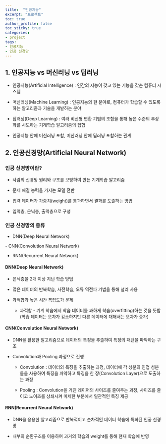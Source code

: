 ```yaml
---
title:  "인공지능"
excerpt: "프로젝트"
toc: true
author_profile: false
toc_sticky: true
categories:
- project
tags:
- 인공지능
- 인공 신경망
---
```

## 1. 인공지능 vs 머신러닝 vs 딥러닝

- 인공지능(Artificial Intelligence) : 인간의 지능이 갖고 있는 기능을 갖춘 컴퓨터 시스템

- 머신러닝(Machine Learning) : 인공지능의 한 분야로, 컴퓨터가 학습할 수 있도록 하는 알고리즘과 기술을 개발하는 분야

- 딥러닝(Deep Learning) : 여러 비선형 변환 기법의 조합을 통해 높은 수준의 추상화를 시도하는 기계학습 알고리즘의 집합

- 인공지능 안에 머신러닝 포함, 머신러닝 안에 딥러닝 포함하는 관계



## 2. 인공신경망(Artificial Neural Network)

### 인공 신경망이란?

- 사람의 신경망 원리와 구조를 모방하여 만든 기계학습 알고리즘

- 문제 해결 능력을 가지는 모델 전반

- 입력 데이터가 가중치(weight)를 통과하면서 결과를 도출하는 방법

- 입력층, 은닉층, 출력층으로 구성


### 인공 신경망의 종류

- DNN(Deep Neural Network)

​- CNN(Convolution Neural Network)

- RNN(Recurrent Neural Network)


#### DNN(Deep Neural Network)

- 은닉층을 2개 이상 지닌 학습 방법

- 많은 데이터의 반복학습, 사전학습, 오류 역전파 기법을 통해 널리 사용

- 과적합과 높은 시간 복잡도가 문제

  - 과적합 - 기계 학습에서 학습 데이터를 과하게 학습(overfitting)하는 것을 뜻함(학습 데이터는 오차가 감소하지만 다른 데이터에 대해서는 오차가 증가)


#### CNN(Convolution Neural Network)

- DNN을 활용한 알고리즘으로 데이터의 특징을 추출하여 특징의 패턴을 파악하는 구조

- Convolution과 Pooling 과정으로 진행

  - Convolution : 데이터의 특징을 추출하는 과정, 데이터에 각 성분의 인접 성분들을 사용하여 특징을 파악하고 특징을 한 장(Convolution Layer)으로 도출하는 과정

  - Pooling : Convolution을 거친 레이어의 사이즈를 줄여주는 과정, 사이즈를 줄이고 노이즈를 상쇄시켜 미세한 부분에서 일관적인 특징 제공


#### RNN(Recurrent Neural Network)

- DNN을 응용한 알고리즘으로 반복적이고 순차적인 데이터 학습에 특화된 인공 신경망

- 내부의 순환구조를 이용하여 과거의 학습의 weight를 통해 현재 학습에 반영